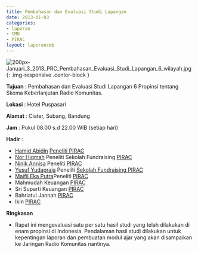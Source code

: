 ```yaml
---
title: Pembahasan dan Evaluasi Studi Lapangan
date: 2013-01-03
categories:
- laporan
- CMB
- PIRAC
layout: laporancmb
---
```


![200px-Januari_3_2013_PRC_Pembahasan_Evaluasi_Studi_Lapangan_6_wilayah.jpg](/uploads/200px-Januari_3_2013_PRC_Pembahasan_Evaluasi_Studi_Lapangan_6_wilayah.jpg){: .img-responsive .center-block }


**Tujuan** : Pembahasan dan Evaluasi Studi Lapangan 6 Propinsi tentang Skema Keberlanjutan Radio Komunitas. 

**Lokasi** : Hotel Puspasari 

**Alamat** : Ciater, Subang, Bandung 

**Jam** : Pukul 08.00 s.d 22.00 WIB (setiap hari) 

**Hadir** :
* [Hamid Abidin](http://wiki.ciptamedia.org/wiki/Hamid_Abidin) [Peneliti PIRAC](wiki.ciptamedia.org/index.php?title=Peneliti_PIRAC&action=edit&redlink=1)
* [Nor Hiqmah](http://wiki.ciptamedia.org/wiki/Nor_Hiqmah) Peneliti Sekolah Fundraising [PIRAC](http://wiki.ciptamedia.org/wiki/PIRAC)
* [Ninik Annisa](http://wiki.ciptamedia.org/wiki/Ninik_Annisa) Peneliti [PIRAC](http://wiki.ciptamedia.org/wiki/PIRAC)
* [Yusuf Yudapraja](http://wiki.ciptamedia.org/wiki/Yusuf_Yudapraja) Peneliti [Sekolah Fundraising PIRAC](http://wiki.ciptamedia.org/wiki/Sekolah_Fundraising_PIRAC)
* [Maifil Eka Putra](http://wiki.ciptamedia.org/wiki/Maifil_Eka_Putra)Peneliti [PIRAC](http://wiki.ciptamedia.org/wiki/PIRAC)
* Mahmudah Keuangan [PIRAC](http://wiki.ciptamedia.org/wiki/PIRAC)
* Sri Suparti Keuangan [PIRAC](http://wiki.ciptamedia.org/wiki/PIRAC)
* Bahriatul Jannah [PIRAC](http://wiki.ciptamedia.org/wiki/PIRAC)
* Ikin [PIRAC](http://wiki.ciptamedia.org/wiki/PIRAC)

**Ringkasan**  
* Rapat ini mengevaluasi satu per satu hasil studi yang telah dilakukan di enam propinsi di Indonesia. Pendalaman hasil studi dilakukan untuk kepentingan laporan dan pembuatan modul ajar yang akan disampaikan ke Jaringan Radio Komunitas nantinya.
